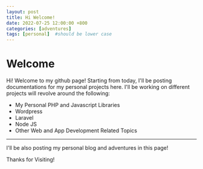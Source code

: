 ```yaml
---
layout: post
title: Hi Welcome!
date: 2022-07-25 12:00:00 +800 
categories: [adventures]
tags: [personal]  #should be lower case
---
```



# Welcome

Hi! Welcome to my github page! Starting from today, I'll be posting documentations for my personal projects here. I'll be working on different projects will revolve around the following:

* My Personal PHP and Javascript Libraries
* Wordpress
* Laravel
* Node JS
* Other Web and App Development Related Topics
___
 
I'll be also posting my personal blog and adventures in this page! 

Thanks for Visiting! 

